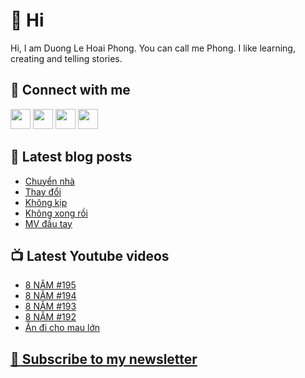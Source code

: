 # 👋 Hi

Hi, I am Duong Le Hoai Phong. You can call me Phong. I like learning, creating and telling stories.

## 🔗 Connect with me
[<img height="32" width="32" src="https://cdn.jsdelivr.net/npm/simple-icons@v3/icons/youtube.svg" />](https://www.youtube.com/channel/UCXykqt3V2-9bYXKWZRcH0rA)
[<img height="32" width="32" src="https://cdn.jsdelivr.net/npm/simple-icons@v3/icons/instagram.svg" />](https://www.instagram.com/dlhoaiphong)
[<img height="32" width="32" src="https://cdn.jsdelivr.net/npm/simple-icons@v3/icons/facebook.svg" />](https://www.facebook.com/dlhoaiphong)
[<img height="32" width="32" src="https://cdn.jsdelivr.net/npm/simple-icons@v3/icons/linkedin.svg" />](https://www.linkedin.com/in/dlhoaiphong)

## 📝 Latest blog posts

<!-- BLOG-POST-LIST:START -->
- [Chuyển nhà](https://phongduong.dev/blog/2021/09/chuyen-nha/)
- [Thay đổi](https://phongduong.dev/blog/2021/09/thay-doi/)
- [Không kịp](https://phongduong.dev/blog/2021/09/khong-kip/)
- [Không xong rồi](https://phongduong.dev/blog/2021/09/khong-xong-roi/)
- [MV đầu tay](https://phongduong.dev/blog/2021/09/mv-dau-tay/)
<!-- BLOG-POST-LIST:END -->

## 📺 Latest Youtube videos

<!-- YOUTUBE-VIDEO-LIST:START -->
- [8 NĂM #195](https://www.youtube.com/watch?v=8vSxt4AidAk)
- [8 NĂM #194](https://www.youtube.com/watch?v=HaTCUvqmMo0)
- [8 NĂM #193](https://www.youtube.com/watch?v=9OFM8EQYwiY)
- [8 NĂM #192](https://www.youtube.com/watch?v=5kGwE_r90ek)
- [Ăn đi cho mau lớn](https://www.youtube.com/watch?v=b8s962HNdYQ)
<!-- YOUTUBE-VIDEO-LIST:END -->

## [💌 Subscribe to my newsletter](https://phongever.substack.com/)
